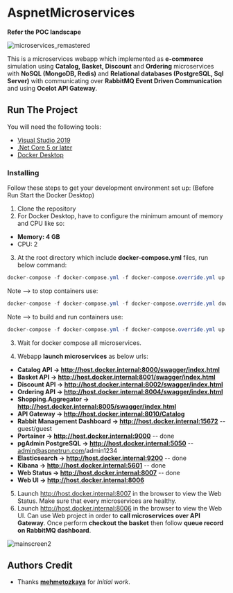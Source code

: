 # AspnetMicroservices

**Refer the POC landscape**

![microservices_remastered](https://user-images.githubusercontent.com/1147445/110304529-c5b70180-800c-11eb-832b-a2751b5bda76.png)

This is a microservices webapp which implemented as **e-commerce** simulation using **Catalog, Basket, Discount** and **Ordering** microservices with **NoSQL (MongoDB, Redis)** and **Relational databases (PostgreSQL, Sql Server)** with communicating over **RabbitMQ Event Driven Communication** and using **Ocelot API Gateway**.

## Run The Project
You will need the following tools:

* [Visual Studio 2019](https://visualstudio.microsoft.com/downloads/)
* [.Net Core 5 or later](https://dotnet.microsoft.com/download/dotnet-core/5)
* [Docker Desktop](https://www.docker.com/products/docker-desktop)

### Installing
Follow these steps to get your development environment set up: (Before Run Start the Docker Desktop)
1. Clone the repository
2. For Docker Desktop, have to configure the minimum amount of memory and CPU like so:
* **Memory: 4 GB**
* CPU: 2
3. At the root directory which include **docker-compose.yml** files, run below command:
```csharp
docker-compose -f docker-compose.yml -f docker-compose.override.yml up -d
```
Note --> to stop containers use:
```csharp
docker-compose -f docker-compose.yml -f docker-compose.override.yml down
```
Note --> to build and run containers use:
```csharp
docker-compose -f docker-compose.yml -f docker-compose.override.yml up --build
```
3. Wait for docker compose all microservices.

4. Webapp **launch microservices** as below urls:

* **Catalog API -> http://host.docker.internal:8000/swagger/index.html**
* **Basket API -> http://host.docker.internal:8001/swagger/index.html**
* **Discount API -> http://host.docker.internal:8002/swagger/index.html**
* **Ordering API -> http://host.docker.internal:8004/swagger/index.html**
* **Shopping.Aggregator -> http://host.docker.internal:8005/swagger/index.html**
* **API Gateway -> http://host.docker.internal:8010/Catalog**
* **Rabbit Management Dashboard -> http://host.docker.internal:15672**   -- guest/guest
* **Portainer -> http://host.docker.internal:9000**   -- done
* **pgAdmin PostgreSQL -> http://host.docker.internal:5050**   -- admin@aspnetrun.com/admin1234
* **Elasticsearch -> http://host.docker.internal:9200** -- done
* **Kibana -> http://host.docker.internal:5601** -- done
* **Web Status -> http://host.docker.internal:8007** -- done
* **Web UI -> http://host.docker.internal:8006**

5. Launch http://host.docker.internal:8007 in the browser to view the Web Status. Make sure that every microservices are healthy.
6. Launch http://host.docker.internal:8006 in the browser to view the Web UI. Can use Web project in order to **call microservices over API Gateway**. Once perform **checkout the basket** then follow **queue record on RabbitMQ dashboard**.

![mainscreen2](https://user-images.githubusercontent.com/1147445/81381837-08226000-9116-11ea-9489-82645b8dbfc4.png)


## Authors Credit
* Thanks **[mehmetozkaya](https://github.com/mehmetozkaya)** for *Initial work*.


